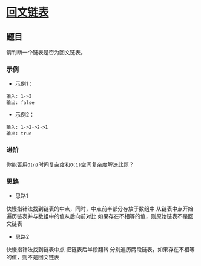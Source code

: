 # [回文链表](https://leetcode-cn.com/explore/interview/card/top-interview-questions-easy/6/linked-list/45/)

## 题目

请判断一个链表是否为回文链表。

### 示例

+ 示例1：

```
输入: 1->2
输出: false
```

+ 示例2：

```
输入: 1->2->2->1
输出: true
```

### 进阶

你能否用`O(n)`时间复杂度和`O(1)`空间复杂度解决此题？

### 思路

+ 思路1

快慢指针法找到链表的中点，同时，中点前半部分存放于数组中
从链表中点开始遍历链表并与数组中的值从后向前对比
如果存在不相等的值，则原始链表不是回文链表

+ 思路2

快慢指针法找到链表中点
把链表后半段翻转
分别遍历两段链表，如果存在不相等的值，则不是回文链表
